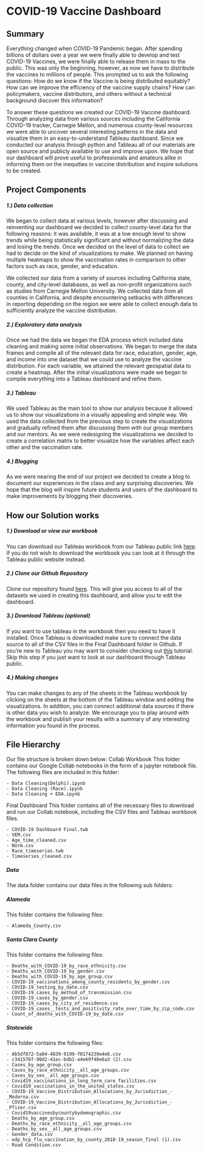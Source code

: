 COVID-19 Vaccine Dashboard
======


Summary
-------


Everything changed when COVID-19 Pandemic began. After spending billions of dollars over a year we were finally able to develop and test COVID-19 Vaccines, we were finally able to release them in mass to the public. This was only the beginning, however, as now we have to distribute the vaccines to millions of people. This prompted us to ask the following questions: How do we know if the Vaccine is being distributed equitably? How can we improve the efficiency of the vaccine supply chains? How can policymakers, vaccine distributors, and others without a technical background discover this information?


To answer these questions we created our COVID-19 Vaccine dashboard. Through analyzing data from various sources including the California COVID-19 tracker, Carnegie Mellon, and numerous county-level resources we were able to uncover several interesting patterns in the data and visualize them in an easy-to-understand Tableau dashboard. Since we conducted our analysis through python and Tableau all of our materials are open source and publicly available to use and improve upon. We hope that our dashboard will prove useful to professionals and amateurs alike in informing them on the inequities in vaccine distribution and inspire solutions to be created.


Project Components
-------


##### 1.) Data collection
We began to collect data at various levels, however after discussing and reinventing our dashboard we decided to collect county-level data for the following reasons: it was available, it was at a low enough level to show trends while being statistically significant and without normalizing the data and losing the trends. Once we decided on the level of data to collect we had to decide on the kind of visualizations to make. We planned on having multiple heatmaps to show the vaccination rates in comparison to other factors such as race, gender, and education.


We collected our data from a variety of sources including California state, county, and city-level databases, as well as non-profit organizations such as studies from Carnegie Mellon University. We collected data from all counties in California, and despite encountering setbacks with differences in reporting depending on the region we were able to collect enough data to sufficiently analyze the vaccine distribution.


##### 2.) Exploratory data analysis
Once we had the data we began the EDA process which included data cleaning and making some initial observations. We began to merge the data frames and compile all of the relevant data for race, education, gender, age, and income into one dataset that we could use to analyze the vaccine distribution. For each variable, we attained the relevant geospatial data to create a heatmap. After the initial visualizations were made we began to compile everything into a Tableau dashboard and refine them.


##### 3.) Tableau
We used Tableau as the main tool to show our analysis because it allowed us to show our visualizations in a visually appealing and simple way. We used the data collected from the previous step to create the visualizations and gradually refined them after discussing them with our group members and our mentors. As we were redesigning the visualizations we decided to create a correlation matrix to better visualize how the variables affect each other and the vaccination rate.


##### 4.) Blogging
As we were nearing the end of our project we decided to create a blog to document our experiences in the class and any surprising discoveries. We hope that the blog will inspire future students and users of the dashboard to make improvements by blogging their discoveries.


How our Solution works
-------
##### 1.) Download or view our workbook
You can download our Tableau workbook from our Tableau public link [here](https://public.tableau.com/profile/stanford.anwar?fbclid=IwAR0JHYLfXN40Y7VxUU4FyNybsEStLSTzJkAd-_l7VAkidHWNvy25Jz3dRB8#!/vizhome/COVID-19DashboardFinal/StatewideGeneralCaseStatistics). If you do not wish to download the workbook you can look at it through the Tableau public website instead.


##### 2.) Clone our Github Repository
Clone our repository found [here](https://github.com/Marcus-M1999/COVID-19-Vaccine-Dashboard.git). This will give you access to all of the datasets we used in creating this dashboard, and allow you to edit the dashboard.


##### 3.) Download Tableau (optional)
If you want to use tableau in the workbook then you need to have it installed. Once Tableau is downloaded make sure to connect the data source to all of the CSV files in the Final Dashboard folder in Github. If you’re new to Tableau you may want to consider checking out [this](https://help.tableau.com/current/guides/get-started-tutorial/en-us/get-started-tutorial-home.htm) tutorial. Skip this step if you just want to look at our dashboard through Tableau public.
##### 4.) Making changes
You can make changes to any of the sheets in the Tableau workbook by clicking on the sheets at the bottom of the Tableau window and editing the visualizations. In addition, you can connect additional data sources if there is other data you wish to analyze. We encourage you to play around with the workbook and publish your results with a summary of any interesting information you found in the process.


File Hierarchy
-------
Our file structure is broken down below:
Collab Workbook
This folder contains our Google Collab notebooks in the form of a jupyter notebook file. The following files are included in this folder:

    - Data Cleaning(Delphi).ipynb
    - Data Cleaning (Race).ipynb
    - Data Cleaning + EDA.ipynb


Final Dashboard
This folder contains all of the necessary files to download and run our Collab notebook, including the CSV files and Tableau workbook files.

    - COVID-19 Dashboard Final.twb
    - VEM.csv
    - Age_time_cleaned.csv
    - Norm.csv
    - Race_timeseries.twb
    - Timeseries_cleaned.csv


##### Data
The data folder contains our data files in the following sub folders:

##### Alameda
This folder contains the following files:
    
    - Alameda_County.csv
##### Santa Clara County
This folder contains the following files:

    - Deaths_with_COVID-19_by_race_ethnicity.csv
    - Deaths_with_COVID-19_by_gender.csv
    - Deaths_with_COVID-19_by_age_group.csv
    - COVID-19_vaccinations_among_county_residents_by_gender.csv
    - COVID-19_testing_by_date.csv
    - COVID-19_cases_by_method_of_transmission.csv
    - COVID-19_cases_by_gender.csv
    - COVID-19_cases_by_city_of_residence.csv
    - COVID-19_cases__tests_and_positivity_rate_over_time_by_zip_code.csv
    - Count_of_deaths_with_COVID-19_by_date.csv
##### Statewide
This folder contains the following files:

    - Ab5df872-5a84-4839-9199-f0174239e4e6.csv
    - c341576f-90d2-41ec-bdb1-a4e69f40e6a3 (2).csv
    - Cases_by_age_group.csv
    - Cases_by_race_ethnicity__all_age_groups.csv
    - Cases_by_sex__all_age_groups.csv
    - Covid19_vaccinations_in_long_term_care_facilities.csv
    - Covid19_vaccinations_in_the_united_states.csv
    - COVID-19_Vaccine_Distribution_Allocations_by_Jurisdiction_-_Moderna.csv
    - COVID-19_Vaccine_Distribution_Allocations_by_Jurisdiction_-_Pfizer.csv
    - Covid19vaccinesbycountybydemographic.csv
    - Deaths_by_age_group.csv
    - Deaths_by_race_ethnicity__all_age_groups.csv
    - Deaths_by_sex__all_age_groups.csv
    - Gender_data.csv
    - odp_hcp_flu_vaccination_by_county_2018-19_season_final (1).csv
    - Road Condition.csv





